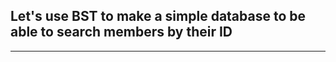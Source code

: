 <!--title={Real Life Application of Binary Search Tree}-->

## Let's use BST to make a simple database to be able to search members by their ID

-------------------------------------------------

[for speaker]: <> (Now to further **enhance your comprehension for Binary Search Tree's**, we will use a Binary Search Tree in an example **real-world application** in order for you to see the purpose behind this algorithm.)

